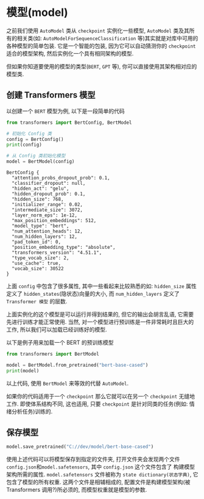 # 模型(model)

之前我们使用 `AutoModel` 类从 `checkpoint` 实例化一些模型, `AutoModel` 类及其所有的相关类(如:
`AutoModelForSequenceClassification` 等)其实就是对库中可用的各种模型的简单包装. 它是一个智能的包装, 因为它可以自动猜测你的
`checkpoint` 适合的模型架构, 然后实例化一个具有相同架构的模型.

但如果你知道要使用的模型的类型(`BERT`, `GPT` 等), 你可以直接使用其架构相对应的模型类.

## 创建 Transformers 模型

以创建一个 `BERT` 模型为例, 以下是一段简单的代码

```python
from transformers import BertConfig, BertModel

# 初始化 Config 类
config = BertConfig()
print(config)

# 从 Config 类初始化模型
model = BertModel(config)
```

```
BertConfig {
  "attention_probs_dropout_prob": 0.1,
  "classifier_dropout": null,
  "hidden_act": "gelu",
  "hidden_dropout_prob": 0.1,
  "hidden_size": 768,
  "initializer_range": 0.02,
  "intermediate_size": 3072,
  "layer_norm_eps": 1e-12,
  "max_position_embeddings": 512,
  "model_type": "bert",
  "num_attention_heads": 12,
  "num_hidden_layers": 12,
  "pad_token_id": 0,
  "position_embedding_type": "absolute",
  "transformers_version": "4.51.1",
  "type_vocab_size": 2,
  "use_cache": true,
  "vocab_size": 30522
}
```

上面 `config` 中包含了很多属性, 其中一些看起来比较熟悉的如: `hidden_size` 属性定义了 `hidden_states`(隐状态)向量的大小,
而 `num_hidden_layers` 定义了 `Transformer 模型` 的层数.

上面实例化的这个模型是可以运行并得到结果的, 但它的输出会胡言乱语, 它需要先进行训练才能正常使用. 当然,
对一个模型进行预训练是一件非常耗时且巨大的工作, 所以我们可以加载已经训练好的模型.

以下是例子用来加载一个 BERT 的预训练模型

```python
from transformers import BertModel

model = BertModel.from_pretrained("bert-base-cased")
print(model)
```

以上代码, 使用 `BertModel` 来等效的代替 `AutoModel`.

如果你的代码适用于一个 `checkpoint` 那么它就可以在另一个 `checkpoint` 无缝地工作. 即使体系结构不同, 这也适用, 只要
`checkpoint`
是针对同类的任务(例如: 情绪分析任务)训练的.

## 保存模型

```python
model.save_pretrained("C://dev/model/bert-base-cased")
```

使用上述代码可以将模型保存到指定的文件夹, 打开文件夹会发现两个文件 `config.json`和`model.safetensors`, 其中
`config.json` 这个文件包含了 构建模型架构所需的属性. `model.safetensors` 文件被称为 `state dictionary(状态字典)`,
它包含了模型的所有权重. 这两个文件是相辅相成的, 配置文件是构建模型架构(被 Transformers 调用?)所必须的, 而模型权重就是模型的参数.